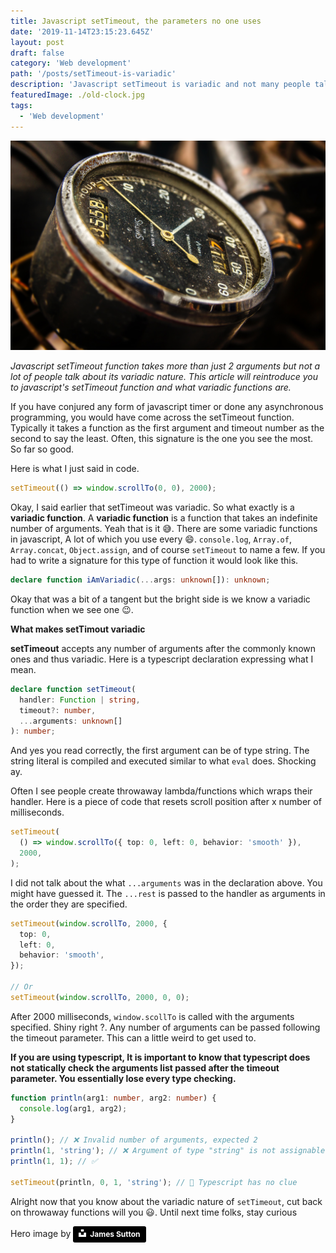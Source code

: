 ```yaml
---
title: Javascript setTimeout, the parameters no one uses
date: '2019-11-14T23:15:23.645Z'
layout: post
draft: false
category: 'Web development'
path: '/posts/setTimeout-is-variadic'
description: 'Javascript setTimeout is variadic and not many people talk about it'
featuredImage: ./old-clock.jpg
tags:
  - 'Web development'
---
```


![Old timer](./old-clock.jpg)

_Javascript setTimeout function takes more than just 2 arguments but not a lot of people talk about its variadic nature.
This article will reintroduce you to javascript's setTimeout function and what variadic functions are._

If you have conjured any form of javascript timer or done any asynchronous programming, you would have come across the setTimeout function.
Typically it takes a function as the first argument and timeout number as the second to say the least. Often, this signature
is the one you see the most. So far so good.

Here is what I just said in code.

```javascript
setTimeout(() => window.scrollTo(0, 0), 2000);
```

Okay, I said earlier that setTimeout was variadic. So what exactly is a **variadic function**.
A **variadic function** is a function that takes an indefinite number of arguments. Yeah that is it 😅. There are some variadic functions in javascript,
A lot of which you use every 😄. `console.log`, `Array.of`, `Array.concat`, `Object.assign`, and of course `setTimeout` to name a few.
If you had to write a signature for this type of function it would look like this.

```typescript
declare function iAmVariadic(...args: unknown[]): unknown;
```

Okay that was a bit of a tangent but the bright side is we know a variadic function when we see one 😉.

**What makes setTimout variadic**

**setTimeout** accepts any number of arguments after the commonly known ones and thus variadic. Here is a typescript declaration expressing what
I mean.

```typescript
declare function setTimeout(
  handler: Function | string,
  timeout?: number,
  ...arguments: unknown[]
): number;
```

And yes you read correctly, the first argument can be of type string. The string literal is compiled and executed similar to what `eval` does.
Shocking ay.

Often I see people create throwaway lambda/functions which wraps their handler. Here is a piece of code that
resets scroll position after x number of milliseconds.

```typescript
setTimeout(
  () => window.scrollTo({ top: 0, left: 0, behavior: 'smooth' }),
  2000,
);
```

I did not talk about the what `...arguments` was in the declaration above. You might have guessed it. The `...rest` is passed to the handler as arguments
in the order they are specified.

```typescript
setTimeout(window.scrollTo, 2000, {
  top: 0,
  left: 0,
  behavior: 'smooth',
});

// Or
setTimeout(window.scrollTo, 2000, 0, 0);
```

After 2000 milliseconds, `window.scollTo` is called with the arguments specified. Shiny right ?.
Any number of arguments can be passed following the timeout parameter. This can a little weird to get used to.

**If you are using typescript, It is important to know that typescript does not statically check the arguments list passed after the timeout parameter.
You essentially lose every type checking.**

```typescript
function println(arg1: number, arg2: number) {
  console.log(arg1, arg2);
}

println(); // ❌ Invalid number of arguments, expected 2
println(1, 'string'); // ❌ Argument of type "string" is not assignable to type number.
println(1, 1); // ✅

setTimeout(println, 0, 1, 'string'); // 🤔 Typescript has no clue
```

Alright now that you know about the variadic nature of `setTimeout`, cut back on throwaway functions will you 😃.
Until next time folks, stay curious

Hero image by
<a 
                  style="background-color:black;
                         color:white;
                         text-decoration:none;
                         padding:4px 6px; 
                         font-size:12px; font-weight:bold; line-height:1.2; display:inline-block; border-radius:3px"
                         href="https://unsplash.com/@jamessutton_photography?utm_medium=referral&amp;utm_campaign=photographer-credit&amp;utm_content=creditBadge" target="_blank" rel="noopener noreferrer">
<span style="display:inline-block;padding:2px 3px">
<svg style="height:12px;width:auto;position:relative;vertical-align:middle;top:-2px;fill:white" viewBox="0 0 32 32">
<path d="M10 9V0h12v9H10zm12 5h10v18H0V14h10v9h12v-9z"></path></svg></span><span style="display:inline-block;padding:2px 3px">
James Sutton
</span>
</a>
